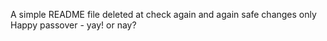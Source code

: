 A simple README file
deleted at
check again
and again
safe changes only
Happy passover - yay!
or nay?
